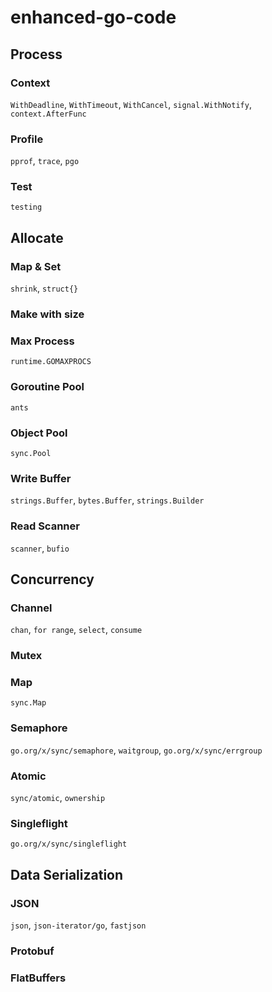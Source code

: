 # enhanced-go-code

## Process

### Context

`WithDeadline`, `WithTimeout`, `WithCancel`, `signal.WithNotify`, `context.AfterFunc`

### Profile

`pprof`, `trace`, `pgo`

### Test

`testing`

## Allocate

### Map & Set

`shrink`, `struct{}`

### Make with size

### Max Process

`runtime.GOMAXPROCS`

### Goroutine Pool

`ants`

### Object Pool

`sync.Pool`

### Write Buffer

`strings.Buffer`, `bytes.Buffer`, `strings.Builder`

### Read Scanner

`scanner`, `bufio`

## Concurrency

### Channel

`chan`, `for range`, `select`, `consume`

### Mutex

### Map

`sync.Map`

### Semaphore

`go.org/x/sync/semaphore`, `waitgroup`, `go.org/x/sync/errgroup`

### Atomic

`sync/atomic`, `ownership`

### Singleflight

`go.org/x/sync/singleflight`

## Data Serialization

### JSON

`json`, `json-iterator/go`, `fastjson`

### Protobuf

### FlatBuffers